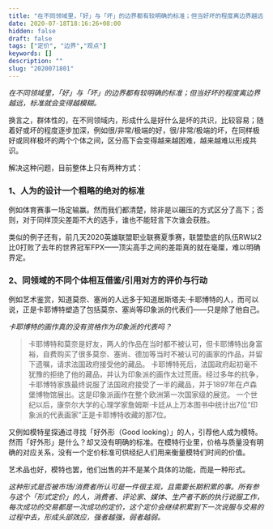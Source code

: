 ```yaml
---
title: "在不同领域里，「好」与「坏」的边界都有较明确的标准；但当好坏的程度离边界越远，标准就会变得越模糊。"
date: 2020-07-18T18:16:26+08:00
hidden: false
draft: false
tags: ["定价", "边界","观点"]
keywords: []
description: ""
slug: "2020071801"
---
```


*在不同领域里，「好」与「坏」的边界都有较明确的标准；但当好坏的程度离边界越远，标准就会变得越模糊。*

换言之，群体性的，在不同领域内，形成什么是好什么是坏的共识，比较容易；随着好或坏的程度逐步加深，例如很/非常/极端的好，很/非常/极端的坏，在同样极好或同样极坏的两个个体之间，区分高下会变得越来越困难，越来越难以形成共识。

<!--more-->

解决这种问题，目前整体上只有两种方式：

### 1、人为的设计一个粗略的绝对的标准
例如体育赛事一场定输赢。然而我们都清楚，除非是以碾压的方式区分了高下；否则，对于同样顶尖差距不大的选手，谁也不能轻言下次谁会获胜。

类似的例子还有，前几天2020英雄联盟职业联赛夏季赛，联盟垫底的队伍RW以2比0打败了去年的世界冠军FPX——顶尖高手之间的差距真的就在毫厘，难以明确界定。

### 2、同领域的不同个体相互借鉴/引用对方的评价与行动
例如艺术鉴赏，知道莫奈、塞尚的人远多于知道居斯塔夫·卡耶博特的人，而可以说，正是卡耶博特塑造了包括莫奈、塞尚等印象派的代表们——只是除了他自己。

*卡耶博特的画作真的没有资格作为印象派的代表吗？*

> 卡耶博特和莫奈是好友，两人的作品在当时都不被认可，但卡耶博特出身富裕，自费购买了很多莫奈、塞尚、德加等当时不被认可的画家的作品，并留下遗嘱，请求法国政府接受他的藏品。
> 卡耶博特死后，法国政府起初毫不犹豫的拒绝了他的藏品，并认为印象派的画作太过荒唐。经过多年的抗争，卡耶博特家族最终说服了法国政府接受了一半的藏品，并于1897年在卢森堡博物馆展出。这是印象派画作在整个欧洲第一次国家级的展览。
> 一个世纪以后，康奈尔大学的心理学家詹姆斯·卡廷从上万本图书中统计出7位“印象派的代表画家”正是卡耶博特收藏的那7位。

又例如模特星探通过寻找「好外形（Good looking）」的人，引荐他人成为模特。然而「好外形」是什么？却又没有明确的标准。在模特行业里，价格与质量没有明确的对应关系，没有一个定价标准可供经纪人们用来衡量模特们时间的价值。

艺术品也好，模特也罢，他们出售的并不是某个具体的功能，而是一种形式。

*这种形式是否被市场/消费者所认可是一件很主观，且需要长期积累的事。所有参与这个「形式定价」的人，消费者、评论家、媒体、生产者不断的执行说服工作，每次成功的交易都是一次成功的定价，这个定价会继续积累到下一次说服与交易的过程中去，形成头部效应，强者越强，弱者越弱。*